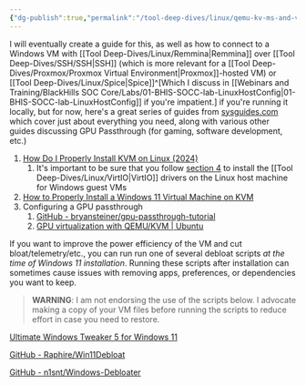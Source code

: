 ```yaml
---
{"dg-publish":true,"permalink":"/tool-deep-dives/linux/qemu-kv-ms-and-virt-man/installing-a-windows-vm-on-linux/","tags":["VM"]}
---
```


I will eventually create a guide for this, as well as how to connect to a Windows VM with [[Tool Deep-Dives/Linux/Remmina\|Remmina]] over [[Tool Deep-Dives/SSH/SSH\|SSH]] (which is more relevant for a [[Tool Deep-Dives/Proxmox/Proxmox Virtual Environment\|Proxmox]]-hosted VM) or [[Tool Deep-Dives/Linux/Spice\|Spice]]^[Which I discuss in [[Webinars and Training/BlackHills SOC Core/Labs/01-BHIS-SOCC-lab-LinuxHostConfig\|01-BHIS-SOCC-lab-LinuxHostConfig]] if you're impatient.] if you're running it locally, but for now, here's a great series of guides from [sysguides.com](https://sysguides.com) which cover just about everything you need, along with various other guides discussing GPU Passthrough (for gaming, software development, etc.)

1. [How Do I Properly Install KVM on Linux (2024)](https://sysguides.com/install-kvm-on-linux)
	1. It's important to be sure that you follow [section 4](https://sysguides.com/install-kvm-on-linux#3-04-install-virtio-drivers-for-windows-guests-) to install the [[Tool Deep-Dives/Linux/VirtIO\|VirtIO]] drivers on the Linux host machine for Windows guest VMs
2. [How to Properly Install a Windows 11 Virtual Machine on KVM](https://sysguides.com/install-a-windows-11-virtual-machine-on-kvm)
3. Configuring a GPU passthrough
	1. [GitHub - bryansteiner/gpu-passthrough-tutorial](https://github.com/bryansteiner/gpu-passthrough-tutorial)
	2. [GPU virtualization with QEMU/KVM | Ubuntu](https://ubuntu.com/server/docs/gpu-virtualization-with-qemu-kvm)

If you want to improve the power efficiency of the VM and cut bloat/telemetry/etc., you can run run one of several debloat scripts *at the time of Windows 11 installation*. Running these scripts after installation can sometimes cause issues with removing apps, preferences, or dependencies you want to keep.

> **WARNING**: I am not endorsing the use of the scripts below. I advocate making a copy of your VM files before running the scripts to reduce effort in case you need to restore.

[Ultimate Windows Tweaker 5 for Windows 11](https://www.thewindowsclub.com/ultimate-windows-tweaker-5-for-windows-11)

[GitHub - Raphire/Win11Debloat](https://github.com/Raphire/Win11Debloat)

[GitHub - n1snt/Windows-Debloater](https://github.com/n1snt/Windows-Debloater)

